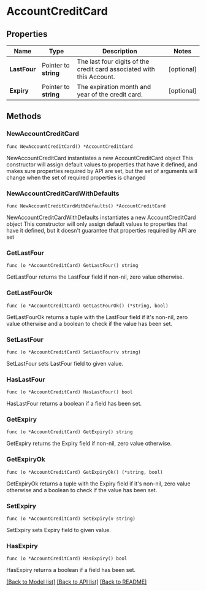 # AccountCreditCard

## Properties

Name | Type | Description | Notes
------------ | ------------- | ------------- | -------------
**LastFour** | Pointer to **string** | The last four digits of the credit card associated with this Account.  | [optional] 
**Expiry** | Pointer to **string** | The expiration month and year of the credit card. | [optional] 

## Methods

### NewAccountCreditCard

`func NewAccountCreditCard() *AccountCreditCard`

NewAccountCreditCard instantiates a new AccountCreditCard object
This constructor will assign default values to properties that have it defined,
and makes sure properties required by API are set, but the set of arguments
will change when the set of required properties is changed

### NewAccountCreditCardWithDefaults

`func NewAccountCreditCardWithDefaults() *AccountCreditCard`

NewAccountCreditCardWithDefaults instantiates a new AccountCreditCard object
This constructor will only assign default values to properties that have it defined,
but it doesn't guarantee that properties required by API are set

### GetLastFour

`func (o *AccountCreditCard) GetLastFour() string`

GetLastFour returns the LastFour field if non-nil, zero value otherwise.

### GetLastFourOk

`func (o *AccountCreditCard) GetLastFourOk() (*string, bool)`

GetLastFourOk returns a tuple with the LastFour field if it's non-nil, zero value otherwise
and a boolean to check if the value has been set.

### SetLastFour

`func (o *AccountCreditCard) SetLastFour(v string)`

SetLastFour sets LastFour field to given value.

### HasLastFour

`func (o *AccountCreditCard) HasLastFour() bool`

HasLastFour returns a boolean if a field has been set.

### GetExpiry

`func (o *AccountCreditCard) GetExpiry() string`

GetExpiry returns the Expiry field if non-nil, zero value otherwise.

### GetExpiryOk

`func (o *AccountCreditCard) GetExpiryOk() (*string, bool)`

GetExpiryOk returns a tuple with the Expiry field if it's non-nil, zero value otherwise
and a boolean to check if the value has been set.

### SetExpiry

`func (o *AccountCreditCard) SetExpiry(v string)`

SetExpiry sets Expiry field to given value.

### HasExpiry

`func (o *AccountCreditCard) HasExpiry() bool`

HasExpiry returns a boolean if a field has been set.


[[Back to Model list]](../README.md#documentation-for-models) [[Back to API list]](../README.md#documentation-for-api-endpoints) [[Back to README]](../README.md)


